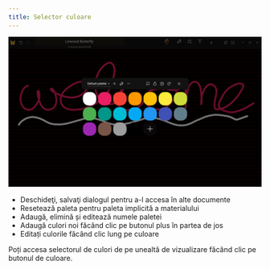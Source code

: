 ```yaml
---
title: Selector culoare
---
```


![Picker de culoare](color_picker.png)

- Deschideţi, salvaţi dialogul pentru a-l accesa în alte documente
- Resetează paleta pentru paleta implicită a materialului
- Adaugă, elimină și editează numele paletei
- Adaugă culori noi făcând clic pe butonul plus în partea de jos
- Editați culorile făcând clic lung pe culoare

Poți accesa selectorul de culori de pe unealtă de vizualizare făcând clic pe butonul de culoare.
